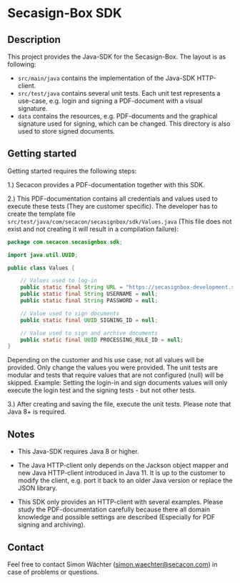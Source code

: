 # Secasign-Box SDK

## Description

This project provides the Java-SDK for the Secasign-Box. The layout is as following:

* `src/main/java` contains the implementation of the Java-SDK HTTP-client.
* `src/test/java` contains several unit tests. Each unit test represents a use-case, e.g. login and signing a PDF-document with a visual signature.
* `data` contains the resources, e.g. PDF-documents and the graphical signature used for signing, which can be changed. This directory is also used to store signed documents.

## Getting started

Getting started requires the following steps:

1.) Secacon provides a PDF-documentation together with this SDK.

2.) This PDF-documentation contains all credentials and values used to execute these tests (They are customer specific). The developer has to create the template file `src/test/java/com/secacon/secasignbox/sdk/Values.java` (This file does not exist and not creating it will result in a compilation failure):

```java
package com.secacon.secasignbox.sdk;

import java.util.UUID;

public class Values {

    // Values used to log-in
    public static final String URL = "https://secasignbox-development.secacon.com"; // No trailing slash!
    public static final String USERNAME = null;
    public static final String PASSWORD = null;

    // Value used to sign documents
    public static final UUID SIGNING_ID = null;

    // Value used to sign and archive documents
    public static final UUID PROCESSING_RULE_ID = null;
}
```


Depending on the customer and his use case, not all values will be provided. Only change the values you were provided. The unit tests are modular and tests that require values that are not configured (null) will be skipped. Example: Setting the login-in and sign documents values will only execute the login test and the signing tests - but not other tests.

3.) After creating and saving the file, execute the unit tests. 
Please note that Java 8+ is required.

## Notes

* This Java-SDK requires Java 8 or higher.

* The Java HTTP-client only depends on the Jackson object mapper and new Java HTTP-client introduced in Java 11. It is up to the customer to modify the client, e.g. port it back to an older Java version or replace the JSON library.

* This SDK only provides an HTTP-client with several examples. Please study the PDF-documentation carefully because there all domain knowledge and possible settings are described (Especially for PDF signing and archiving).

## Contact

Feel free to contact Simon Wächter (simon.waechter@secacon.com) in case of problems or questions.
